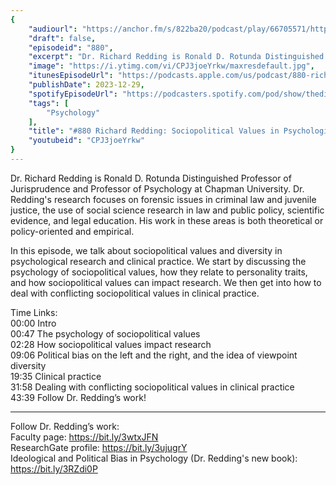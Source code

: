 ```yaml
---
{
	"audiourl": "https://anchor.fm/s/822ba20/podcast/play/66705571/https%3A%2F%2Fd3ctxlq1ktw2nl.cloudfront.net%2Fstaging%2F2023-2-16%2Fc9c2a581-26e5-b6ba-969e-602877b10d87.m4a",
	"draft": false,
	"episodeid": "880",
	"excerpt": "Dr. Richard Redding is Ronald D. Rotunda Distinguished Professor of Jurisprudence and Professor of Psychology at Chapman University. Dr. Redding's research focuses on forensic issues in criminal law and juvenile justice, the use of social science research in law and public policy, scientific evidence, and legal education.  His work in these areas is both theoretical or policy-oriented and empirical. ",
	"image": "https://i.ytimg.com/vi/CPJ3joeYrkw/maxresdefault.jpg",
	"itunesEpisodeUrl": "https://podcasts.apple.com/us/podcast/880-richard-redding-sociopolitical-values-in-psychological/id1451347236?i=1000640042221&uo=4",
	"publishDate": 2023-12-29,
	"spotifyEpisodeUrl": "https://podcasters.spotify.com/pod/show/thedissenter/episodes/880-Richard-Redding-Sociopolitical-Values-in-Psychological-Research-and-Clinical-Practice-e20i6n3",
	"tags": [
		"Psychology"
	],
	"title": "#880 Richard Redding: Sociopolitical Values in Psychological Research and Clinical Practice",
	"youtubeid": "CPJ3joeYrkw"
}
---
```

Dr. Richard Redding is Ronald D. Rotunda Distinguished Professor of Jurisprudence and Professor of Psychology at Chapman University. Dr. Redding's research focuses on forensic issues in criminal law and juvenile justice, the use of social science research in law and public policy, scientific evidence, and legal education.  His work in these areas is both theoretical or policy-oriented and empirical. 

In this episode, we talk about sociopolitical values and diversity in psychological research and clinical practice. We start by discussing the psychology of sociopolitical values, how they relate to personality traits, and how sociopolitical values can impact research. We then get into how to deal with conflicting sociopolitical values in clinical practice.

Time Links:  
<time>00:00</time> Intro  
<time>00:47</time> The psychology of sociopolitical values  
<time>02:28</time> How sociopolitical values impact research  
<time>09:06</time> Political bias on the left and the right, and the idea of viewpoint diversity  
<time>19:35</time> Clinical practice  
<time>31:58</time> Dealing with conflicting sociopolitical values in clinical practice  
<time>43:39</time> Follow Dr. Redding’s work!

---

Follow Dr. Redding’s work:  
Faculty page: https://bit.ly/3wtxJFN  
ResearchGate profile: https://bit.ly/3ujugrY  
Ideological and Political Bias in Psychology (Dr. Redding's new book): https://bit.ly/3RZdi0P
